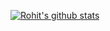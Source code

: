 [![Rohit's github stats](https://github-readme-stats.vercel.app/api?username=rsarky&show_icons=true&theme=radical)](https://github.com/anuraghazra/github-readme-stats)

